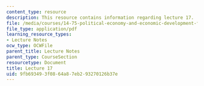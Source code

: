 ```yaml
---
content_type: resource
description: This resource contains information regarding lecture 17.
file: /media/courses/14-75-political-economy-and-economic-development-fall-2012/9fb693493f0864a87eb293270126b37e_MIT14_75F12_Lec17.pdf
file_type: application/pdf
learning_resource_types:
- Lecture Notes
ocw_type: OCWFile
parent_title: Lecture Notes
parent_type: CourseSection
resourcetype: Document
title: Lecture 17
uid: 9fb69349-3f08-64a8-7eb2-93270126b37e
---
```

